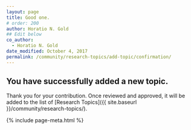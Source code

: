 ```yaml
---
layout: page
title: Good one.
# order: 200
author: Horatio N. Gold
## Edit below
co_author:
  - Horatio N. Gold
date_modified: October 4, 2017
permalink: /community/research-topics/add-topic/confirmation/
---
```


<!-- Start Edit -->

## You have successfully added a new topic.

Thank you for your contribution. Once reviewed and approved, it will be added to the list of [Research Topics]({{ site.baseurl }}/community/research-topics/).

<!-- Stop Edit -->

{% include page-meta.html %}
